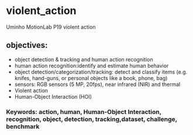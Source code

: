 # violent_action
Uminho MotionLab P19 violent action

## objectives:

- object detection & tracking and human action recognition
- human action recognition:identify and estimate human behavior
- object detection/categorization/tracking: detect and classify items (e.g. knifes, hand-guns, or personal objects like a book, phone, bag)
- sensors: RGB sensors (5 MP, 20fps), near infrared (NIR) and thermal
- Violent action
- Human-Object Interaction (HOI)


### Keywords: action, human, Human-Object Interaction, recognition, object, detection, tracking,dataset, challenge, benchmark
